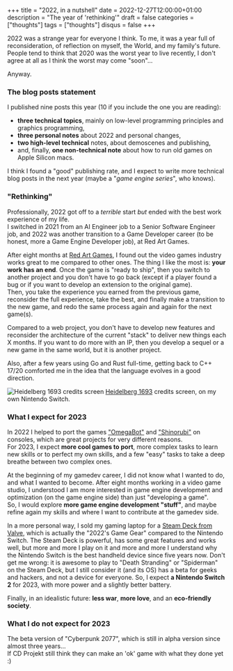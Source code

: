 +++
title = "2022, in a nutshell"
date = 2022-12-27T12:00:00+01:00
description = "The year of 'rethinking'"
draft = false
categories = ["thoughts"]
tags = ["thoughts"]
disqus = false
+++

2022 was a strange year for everyone I think.
To me, it was a year full of reconsideration, of reflection on myself, the World, and my family's future.
People tend to think that 2020 was the worst year to live recently, I don't agree at all as I think the 
worst may come "soon"...

Anyway.

### The blog posts statement

I published nine posts this year (10 if you include the one you are reading):
* **three technical topics**, mainly on low-level programming principles and graphics programming,
* **three personal notes** about 2022 and personal changes,
* **two high-level technical** notes, about demoscenes and publishing, 
* and, finally, **one non-technical note** about how to run old games on Apple Silicon macs.

I think I found a "good" publishing rate, and I expect to write more technical blog posts in the next year (maybe a 
"_game engine series_", who knows).

### "Rethinking"

Professionally, 2022 got off to a _terrible_ start _but_ ended with the best work experience of my life.  
I switched in 2021 from an AI Engineer job to a Senior Software Engineer job, and 2022 was another transition 
to a Game Developer career (to be honest, more a Game Engine Developer job), at Red Art Games.

After eight months at [Red Art Games](https://www.redartgames.com), I found out the video games industry 
works great to me compared to other ones.
The thing I like the most is: **your work has an end**.
Once the game is "ready to ship", then you switch to another project and you don't have to go back 
(except if a player found a bug or if you want to develop an extension to the original game).  
Then, you take the experience you earned from the previous game, reconsider the full experience, take the best, and 
finally make a transition to the new game, and redo the same process again and again for the next game(s).

Compared to a web project, you don't have to develop new features and reconsider the architecture of the current "stack"
to deliver new things each X months.
If you want to do more with an IP, then you develop a sequel or a new game in the same world, but it is another project.

Also, after a few years using Go and Rust full-time, getting back to C++ 17/20 comforted me in the idea that the
 language evolves in a good direction.

![Heidelberg 1693 credits screen](images/heidelberg_credits.jpeg)
[Heidelberg 1693](https://www.nintendo.fr/Jeux/Jeux-a-telecharger-sur-Nintendo-Switch/Heidelberg-1693-2300395.html) credits screen, on my own Nintendo Switch.

### What I expect for 2023

In 2022 I helped to port the games ["OmegaBot"](https://www.youtube.com/watch?v=Rw2Uc3PFewA) and ["Shinorubi"](https://www.youtube.com/watch?v=UEBPGROX3UY) on consoles, which are great projects for very different reasons.  
For 2023, I expect **more cool games to port**, more complex tasks to learn new skills or to perfect my own skills, and a
 few "easy" tasks to take a deep breathe between two complex ones.

At the beginning of my gamedev career, I did not know what I wanted to do, and what I wanted to become.
After eight months working in a video game studio, I understood I am more interested in game engine development and 
optimization (on the game engine side) than just "developing a game".  
So, I would explore **more game engine development "stuff"**, and maybe refine again my skills and where I want to contribute
at the gamedev side.

In a more personal way, I sold my gaming laptop for a [Steam Deck from Valve](https://www.steamdeck.com/fr/), which is
 actually the "2022's Game Gear" compared to the Nintendo Switch.
The Steam Deck is powerful, has some great features and works well, but more and more I play on it and more and more I 
understand why the Nintendo Switch is the best handheld device since five years now.
Don't get me wrong: it is awesome to play to "Death Stranding" or "Spiderman" on the Steam Deck, but I still consider
 it (and its OS) has a beta for geeks and hackers, and not a device for everyone. 
So, I expect **a Nintendo Switch 2** for 2023, with more power and a slightly better battery.

Finally, in an idealistic future: **less war**, **more love**, and an **eco-friendly society**.

### What I do not expect for 2023

The beta version of "Cyberpunk 2077", which is still in alpha version since almost three years...  
If CD Projekt still think they can make an 'ok' game with what they done yet :)
